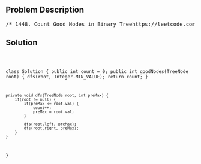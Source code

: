 <!--
<style>
  body { font-family: Arial, sans-serif; }
  .container { max-width: 700px; margin: 0 auto; padding: 10px; }
  .comment-block { background-color: #f9f9f9; padding: 10px; border-left: 5px solid #ccc; overflow-wrap: break-word; white-space: pre-wrap; }
  .code-block { background-color: #f4f4f4; padding: 10px; border: 1px solid #ddd; overflow-wrap: break-word; white-space: pre-wrap; }
</style>
-->

<div class='container'>
<h2>Problem Description</h2>
<div class='comment-block'>
<pre>
/* 1448. Count Good Nodes in Binary Treehttps://leetcode.com/problems/count-good-nodes-in-binary-tree/Given a binary tree root, a node X in the tree is named good if in the pathfrom root to X there are no nodes with a value greater than X.Return the number of good nodes in the binary tree.Example 1:Input: root = [3,1,4,3,null,1,5]Output: 4Explanation: Nodes in blue are good.Root Node (3) is always a good node.Node 4 -> (3,4) is the maximum value in the path starting from the root.Node 5 -> (3,4,5) is the maximum value in the pathNode 3 -> (3,1,3) is the maximum value in the path.Example 2:Input: root = [3,3,null,4,2]Output: 3Explanation: Node 2 -> (3, 3, 2) is not good, because "3" is higher thanit.Example 3:Input: root = [1]Output: 1Explanation: Root is considered as good.Constraints:The number of nodes in the binary tree is in the range [1, 10^5].Each node's value is between [-10^4, 10^4].*//** * Definition for a binary tree node. * public class TreeNode { *     int val; *     TreeNode left; *     TreeNode right; *     TreeNode() {} *     TreeNode(int val) { this.val = val; } *     TreeNode(int val, TreeNode left, TreeNode right) { *         this.val = val; *         this.left = left; *         this.right = right; *     } * } */</pre>
</div>

<h2>Solution</h2>
<div class='code-block'>
<pre><code class='language-java'>

class Solution {
    public int count = 0;
    public int goodNodes(TreeNode root) {
        dfs(root, Integer.MIN_VALUE);
        return count;
    }
    
    private void dfs(TreeNode root, int preMax) {
        if(root != null) {
            if(preMax <= root.val) {
                count++;
                preMax = root.val;
            }
            
            dfs(root.left, preMax);
            dfs(root.right, preMax);
        }
    }
}

</code></pre>
</div>
</div>
